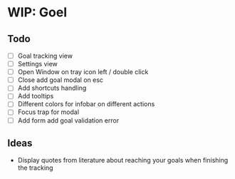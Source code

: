 # WIP: Goel

## Todo

- [ ] Goal tracking view
- [ ] Settings view
- [ ] Open Window on tray icon left / double click
- [ ] Close add goal modal on esc
- [ ] Add shortcuts handling
- [ ] Add tooltips
- [ ] Different colors for infobar on different actions
- [ ] Focus trap for modal
- [ ] Add form add goal validation error

## Ideas

- Display quotes from literature about reaching your goals when finishing the tracking
